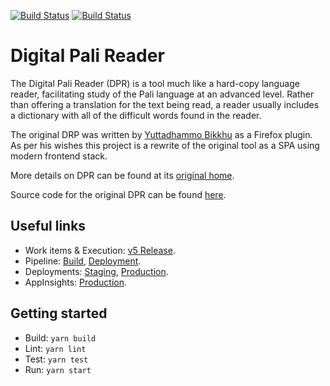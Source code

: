 [![Build Status](https://parthopdas.visualstudio.com/Digital%20Pali%20Reader/_apis/build/status/Digital%20Pali%20Reader%20CI?branchName=master)](https://parthopdas.visualstudio.com/Digital%20Pali%20Reader/_build/latest?definitionId=8&branchName=master) [![Build Status](https://parthopdas.vsrm.visualstudio.com/_apis/public/Release/badge/ab038a3a-b01d-4262-9ab9-32d04d00989a/1/2)](https://parthopdas.visualstudio.com/Digital%20Pali%20Reader/_release)

# Digital Pali Reader

The Digital Pali Reader (DPR) is a tool much like a hard-copy language reader, facilitating study of the Pali language at an advanced level. Rather than offering a translation for the text being read, a reader usually includes a dictionary with all of the difficult words found in the reader.

The original DRP was written by [Yuttadhammo Bikkhu](https://en.wikipedia.org/wiki/Yuttadhammo_Bhikkhu) as a Firefox plugin. As per his wishes this project is a rewrite of the original tool as a SPA using modern frontend stack.

More details on DPR can be found at its [original home](https://pali.sirimangalo.org/).

Source code for the original DPR can be found [here](https://github.com/yuttadhammo/digitalpalireader).

## Useful links

- Work items & Execution: [v5 Release](https://github.com/parthopdas/digital-pali-reader/projects/1).
- Pipeline: [Build](https://parthopdas.visualstudio.com/Digital%20Pali%20Reader/_build), [Deployment](https://parthopdas.visualstudio.com/Digital%20Pali%20Reader/_release).
- Deployments: [Staging](), [Production]().
- AppInsights: [Production]().

## Getting started

- Build: `yarn build`
- Lint: `yarn lint`
- Test: `yarn test`
- Run: `yarn start`
